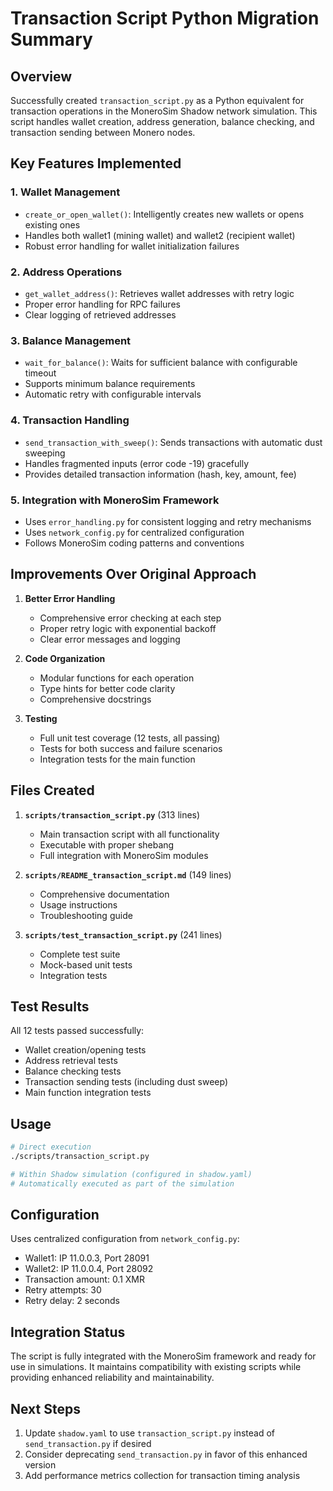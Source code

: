 # Transaction Script Python Migration Summary

## Overview

Successfully created `transaction_script.py` as a Python equivalent for transaction operations in the MoneroSim Shadow network simulation. This script handles wallet creation, address generation, balance checking, and transaction sending between Monero nodes.

## Key Features Implemented

### 1. **Wallet Management**
- `create_or_open_wallet()`: Intelligently creates new wallets or opens existing ones
- Handles both wallet1 (mining wallet) and wallet2 (recipient wallet)
- Robust error handling for wallet initialization failures

### 2. **Address Operations**
- `get_wallet_address()`: Retrieves wallet addresses with retry logic
- Proper error handling for RPC failures
- Clear logging of retrieved addresses

### 3. **Balance Management**
- `wait_for_balance()`: Waits for sufficient balance with configurable timeout
- Supports minimum balance requirements
- Automatic retry with configurable intervals

### 4. **Transaction Handling**
- `send_transaction_with_sweep()`: Sends transactions with automatic dust sweeping
- Handles fragmented inputs (error code -19) gracefully
- Provides detailed transaction information (hash, key, amount, fee)

### 5. **Integration with MoneroSim Framework**
- Uses `error_handling.py` for consistent logging and retry mechanisms
- Uses `network_config.py` for centralized configuration
- Follows MoneroSim coding patterns and conventions

## Improvements Over Original Approach

1. **Better Error Handling**
   - Comprehensive error checking at each step
   - Proper retry logic with exponential backoff
   - Clear error messages and logging

2. **Code Organization**
   - Modular functions for each operation
   - Type hints for better code clarity
   - Comprehensive docstrings

3. **Testing**
   - Full unit test coverage (12 tests, all passing)
   - Tests for both success and failure scenarios
   - Integration tests for the main function

## Files Created

1. **`scripts/transaction_script.py`** (313 lines)
   - Main transaction script with all functionality
   - Executable with proper shebang
   - Full integration with MoneroSim modules

2. **`scripts/README_transaction_script.md`** (149 lines)
   - Comprehensive documentation
   - Usage instructions
   - Troubleshooting guide

3. **`scripts/test_transaction_script.py`** (241 lines)
   - Complete test suite
   - Mock-based unit tests
   - Integration tests

## Test Results

All 12 tests passed successfully:
- Wallet creation/opening tests
- Address retrieval tests
- Balance checking tests
- Transaction sending tests (including dust sweep)
- Main function integration tests

## Usage

```bash
# Direct execution
./scripts/transaction_script.py

# Within Shadow simulation (configured in shadow.yaml)
# Automatically executed as part of the simulation
```

## Configuration

Uses centralized configuration from `network_config.py`:
- Wallet1: IP 11.0.0.3, Port 28091
- Wallet2: IP 11.0.0.4, Port 28092
- Transaction amount: 0.1 XMR
- Retry attempts: 30
- Retry delay: 2 seconds

## Integration Status

The script is fully integrated with the MoneroSim framework and ready for use in simulations. It maintains compatibility with existing scripts while providing enhanced reliability and maintainability.

## Next Steps

1. Update `shadow.yaml` to use `transaction_script.py` instead of `send_transaction.py` if desired
2. Consider deprecating `send_transaction.py` in favor of this enhanced version
3. Add performance metrics collection for transaction timing analysis